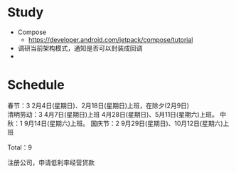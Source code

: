 # Study

- Compose
  - https://developer.android.com/jetpack/compose/tutorial
- 调研当前架构模式，通知是否可以封装成回调
- 





# Schedule
春节：3
2月4日(星期日)、2月18日(星期日)上班，在除夕(2月9日)	
清明劳动：3
4月7日(星期日)上班
4月28日(星期日)、5月11日(星期六)上班。
中秋：1
9月14日(星期六)上班。
国庆节：2
9月29日(星期日)、10月12日(星期六)上班

Total：9

注册公司，申请低利率经营贷款

